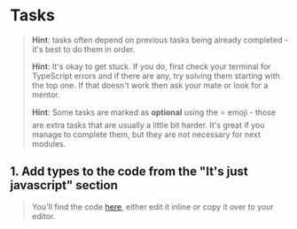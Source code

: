 # Tasks

> **Hint**: tasks often depend on previous tasks being already completed - it's best to do them in order.
>
> **Hint**: It's okay to get stuck. If you do, first check your terminal for TypeScript errors and if there are any, try solving them starting with the top one. If that doesn't work then ask your mate or look for a mentor.
>
> **Hint**: Some tasks are marked as **optional** using the ⭐ emoji - those are extra tasks that are usually a little bit harder. It's great if you manage to complete them, but they are not necessary for next modules.

## 1. Add types to the code from the "It's just javascript" section

> You'll find the code [here](https://codesandbox.io/embed/typescript-vs-javascript-n8ci4), either edit it inline or copy it over to your editor.

